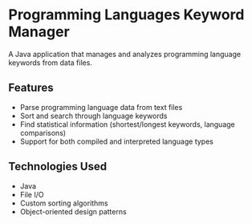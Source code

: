 # Programming Languages Keyword Manager

A Java application that manages and analyzes programming language keywords from data files.

## Features
- Parse programming language data from text files
- Sort and search through language keywords
- Find statistical information (shortest/longest keywords, language comparisons)
- Support for both compiled and interpreted language types

## Technologies Used
- Java
- File I/O
- Custom sorting algorithms
- Object-oriented design patterns
